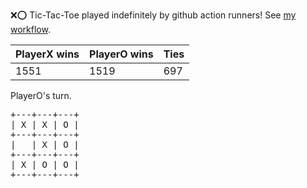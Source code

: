 :x::o: Tic-Tac-Toe played indefinitely by github action runners! See [my workflow](.github/workflows/play.yaml).

|PlayerX wins|PlayerO wins|Ties|
|-|-|-|
|1551|1519|697|

PlayerO's turn.

<pre>
+---+---+---+
| X | X | O |
+---+---+---+
|   | X | O |
+---+---+---+
| X | O | O |
+---+---+---+
</pre>